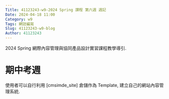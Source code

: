 ```yaml
---
Title: 41123243-w9-2024 Spring 課程 第六週 週記
Date: 2024-04-18 11:00
Category: w9
Tags: 網誌編寫
Slug: 41123243-w9-blog
Author: 41123243
---
```


2024 Spring 網際內容管理與協同產品設計實習課程教學導引.

<!-- PELICAN_END_SUMMARY -->

# 期中考週
使用者可以自行利用 [cmsimde_site] 倉儲作為 Template, 建立自己的網站內容管理系統.
